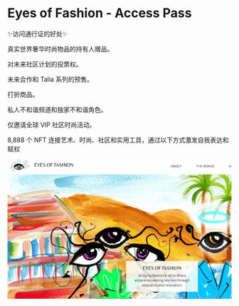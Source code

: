 # Eyes of Fashion - Access Pass

✨访问通行证的好处✨

真实世界奢华时尚物品的持有人赠品。

对未来社区计划的投票权。

未来合作和 Talia 系列的预售。

打折商品。

私人不和谐频道和独家不和谐角色。

仅邀请全球 VIP 社区时尚活动。

8,888 个 NFT 连接艺术、时尚、社区和实用工具，通过以下方式激发自我表达和赋权

![nft](32134231232.png)
